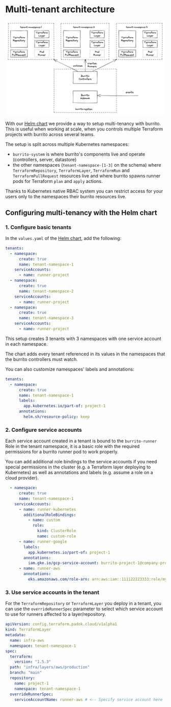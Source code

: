 # Multi-tenant architecture

<p align="center"><img src="../../assets/design/multi-tenant-architecture.excalidraw.png" width="1000px" /></p>

With our [Helm chart](../installation/with-helm.md) we provide a way to setup multi-tenancy with burrito. This is useful when working at scale, when you controls multiple Terraform projects with burrito across several teams.

The setup is split across multiple Kubernetes namespaces:

- `burrito-system` is where burrito's components live and operate (controllers, server, datastore)
- the other namespaces (`tenant-namespace-[1-3]` on the schema) where `TerraformRepository`, `TerraformLayer`, `TerraformRun` and `TerraformPullRequest` resources live and where burrito spawns runner pods for Terraform `plan` and `apply` actions.

Thanks to Kubernetes native RBAC system you can restrict access for your users only to the namespaces their burrito resources live.

## Configuring multi-tenancy with the Helm chart

### 1. Configure basic tenants

In the `values.yaml` of the [Helm chart](../installation/with-helm.md), add the following:

```yaml
tenants:
  - namespace:
      create: true
      name: tenant-namespace-1
    serviceAccounts:
      - name: runner-project
  - namespace:
      create: true
      name: tenant-namespace-2
    serviceAccounts:
      - name: runner-project
  - namespace:
      create: true
      name: tenant-namespace-3
    serviceAccounts:
      - name: runner-project
```

This setup creates 3 tenants with 3 namespaces with one service account in each namespace.

The chart adds every tenant referenced in its values in the namespaces that the burrito controllers must watch.

You can also customize namespaces' labels and annotations:

```yaml
tenants:
  - namespace:
      create: true
      name: tenant-namespace-1
      labels:
        app.kubernetes.io/part-of: project-1
      annotations:
        helm.sh/resource-policy: keep
```

### 2. Configure service accounts

Each service account created in a tenant is bound to the `burrito-runner` Role in the tenant namespace, it is a basic role with the required permissions for a burrito runner pod to work properly.

You can add additional role bindings to the service accounts if you need special permissions in the cluster (e.g. a Terraform layer deploying to Kubernetes) as well as annotations and labels (e.g. assume a role on a cloud provider).

```yaml
  - namespace:
      create: true
      name: tenant-namespace-1
    serviceAccounts:
      - name: runner-kubernetes
        additionalRoleBindings:
          - name: custom
            role:
              kind: ClusterRole
              name: custom-role
      - name: runner-google
        labels:
          app.kubernetes.io/part-of: project-1
        annotations:
          iam.gke.io/gcp-service-account: burrito-project-1@company-project.iam.gserviceaccount.com
      - name: runner-aws
        annotations:
          eks.amazonaws.com/role-arn: arn:aws:iam::111122223333:role/my-role
```

### 3. Use service accounts in the tenant

For the `TerraformRepository` or `TerraformLayer` you deploy in a tenant, you can use the `overrideRunnerSpec` parameter to select which service account to use for runners affected to a layer/repository.

```yaml
apiVersion: config.terraform.padok.cloud/v1alpha1
kind: TerraformLayer
metadata:
  name: infra-aws
  namespace: tenant-namespace-1
spec:
  terraform:
    version: "1.5.3"
  path: "infra/layers/aws/production"
  branch: "main"
  repository:
    name: project-1
    namespace: tenant-namespace-1
  overrideRunnerSpec:
    serviceAccountName: runner-aws # <-- Specify service account here
```
